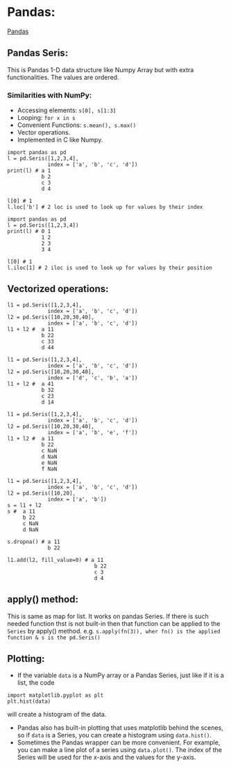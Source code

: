 # Pandas:
[Pandas](https://pandas.pydata.org/pandas-docs/stable/reference/index.html#api)

## Pandas Seris:
This is Pandas 1-D data structure like Numpy Array but with extra functionalities. The values are ordered.

### Similarities with NumPy:
* Accessing elements: `s[0], s[1:3]`
* Looping: `for x in s`
* Convenient Functions: `s.mean(), s.max()`
* Vector operations.
* Implemented in C like Numpy.

```
import pandas as pd
l = pd.Seris([1,2,3,4],
             index = ['a', 'b', 'c', 'd'])
print(l) # a 1
           b 2
           c 3
           d 4
           
l[0] # 1
l.loc['b'] # 2 loc is used to look up for values by their index
```
```
import pandas as pd
l = pd.Seris([1,2,3,4])
print(l) # 0 1
           1 2
           2 3
           3 4
           
l[0] # 1
l.iloc[1] # 2 iloc is used to look up for values by their position
```
## Vectorized operations:
```
l1 = pd.Seris([1,2,3,4],
             index = ['a', 'b', 'c', 'd'])
l2 = pd.Seris([10,20,30,40],
             index = ['a', 'b', 'c', 'd'])
l1 + l2 #  a 11
           b 22
           c 33
           d 44
```
```
l1 = pd.Seris([1,2,3,4],
             index = ['a', 'b', 'c', 'd'])
l2 = pd.Seris([10,20,30,40],
             index = ['d', 'c', 'b', 'a'])
l1 + l2 #  a 41
           b 32
           c 23
           d 14
```
```
l1 = pd.Seris([1,2,3,4],
             index = ['a', 'b', 'c', 'd'])
l2 = pd.Seris([10,20,30,40],
             index = ['a', 'b', 'e', 'f'])
l1 + l2 #  a 11
           b 22
           c NaN
           d NaN
           e NaN
           f NaN
```
```
l1 = pd.Seris([1,2,3,4],
             index = ['a', 'b', 'c', 'd'])
l2 = pd.Seris([10,20],
             index = ['a', 'b'])
s = l1 + l2
s #  a 11
     b 22
     c NaN
     d NaN
     
s.dropna() # a 11
             b 22
           
l1.add(l2, fill_value=0) # a 11
                            b 22
                            c 3
                            d 4
```
## apply() method:
This is same as map for list. It works on pandas Series. If there is such needed function thst is not built-in then that function can be applied to the `Series` by apply() method. e.g. `s.apply(fn(3)), wher fn() is the applied function & s is the pd.Seris()`

## Plotting:
* If the variable `data` is a NumPy array or a Pandas Series, just like if it is a list, the code
```
import matplotlib.pyplot as plt
plt.hist(data)
```
will create a histogram of the data.
* Pandas also has built-in plotting that uses matplotlib behind the scenes, so if `data` is a Series, you can create a histogram using `data.hist()`.
*  Sometimes the Pandas wrapper can be more convenient. For example, you can make a line plot of a series using `data.plot()`. The index of the Series will be used for the x-axis and the values for the y-axis.


